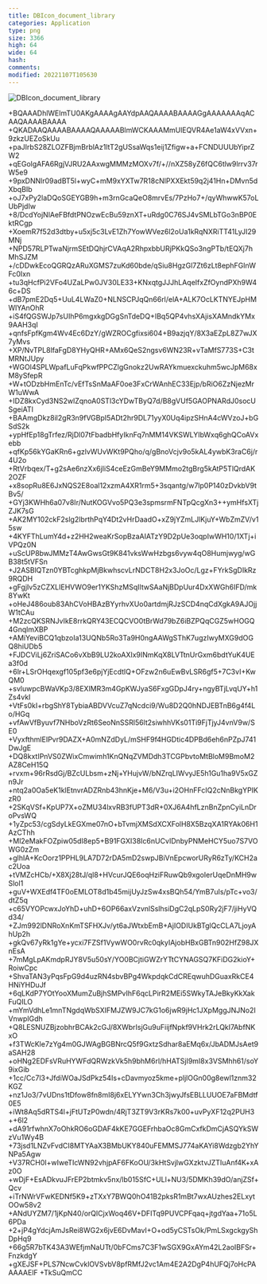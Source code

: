 ```yaml
---
title: DBIcon_document_library
categories: Application
type: png
size: 3366
high: 64
wide: 64
hash: 
comments: 
modified: 20221107T105630
---
```

![DBIcon_document_library][1]

[1]: data:image/png;base64,iVBORw0KGgoAAAANSUhEUgAAAEAAAABACAYAAAHdbkFIAAAABGdBTUEAALGPC/xh
+BQAAADhlWElmTU0AKgAAAAgAAYdpAAQAAAABAAAAGgAAAAAAAqACAAQAAAABAAAA
+QKADAAQAAAABAAAAQAAAAABlmWCKAAAMmUlEQVR4Ae1aW4xVVxn+9zkzUEZoSkUu
+paJIrbS28ZLOZFBjmBrblAz1ltT2gUSsaWqs1eij1Zfigw+a+FCNDUUUbYiprZW2
+qEGolgAFA6RgjVJRU2AAxwgMMMzMOXv7f/+//nXZ58yZ6fQC6tlw9lrrv37rW5e9
+9pxDNNlr09adBT5l+wyC+mM9xYXTw7R18cNlPXXEkt59q2j41Hn+DMvn5dXbqBIb
+oJ7xPy2laDQoSGEYGB9h+m3rnGcaQeO8mrvEs/7PzHo7+/qyWhwwK57oLUbPjdIw
+8/DcdYojNlAeFBfdtPNOzwEcBu59znXT+uRdg0C76SJ4vSMLbTGo3nBP0EktRCgp
+XoemR7f52d3dtby+u5xj5c3LvE1Zh7YowWVez6l2oUa1kRqNXRiTT41LyJI29MNj
+NPD57RLPTwaNjrmSEtDQhjrCVAqA2RhpxbbURjPKkQSo3ngPTb/tEQXj7hMhSJZM
+/cDDwkEcoQGRQzARuXGMS7zuKd60bde/qSiu8HgzGl7Zt6zLt8ephFGInWFc0Ixn
+tu3qHcfPi2VFo4UZaLPw0JV30LE33+KNxqtgJJJhLAqeIfxZfOyndPXh9W46c+DS
+dB7pmE2Dq5+UuL4LWaZ0+NLNSCPJqQn66rl/elA+ALK7OcLKTNYEJpHMWlYAnOhR
+iS4fQGSWJp7sUIhP6mgxkgDGgSnTdeDQ+IBq5QP4vhsXAjisXAMndkYMx9AAH3qI
+qnfsFpfKgm4Wv4Ec6DzY/gWZROCgfixsi604+B9azjqY/8X3aEZpL8Z7wJX7yMvs
+XP/NvTPL8lfaFgD8YHyQHR+AMx6QeS2ngsv6WN23R+vTaMfS773S+C3tMRNtJUpy
+WGOl4SPLWpafLuFqPkwfPPCZlgGnokz2UwRAYkmuexckuhm5wcJpM68xM8ySfepR
+W+tODzbHmEnTc/vEfTsSnMaAF0oe3FxCrWAnhEC33Ejp/bRiO6ZzNjezMrW1uWwA
+IDZ8kxCyd3NS2wlZqnoA0STl3cYDwTByQ7d/B8gVUf5GAOPNARdJ0socUSgeiATl
+BAAmgDkz8il2gR3n9fVGBpI5ADt2hr9DL71yyX0Uq4ipzSHnA4cWVzoJ+bGSdS2k
+ypHfEp18gTrfez/RjDl07tFbadbHfyIknFq7nMM14VKSWLYIbWxq6ghQCoAVxebb
+qfKp56kYGaKRn6+gzlvWUvWKt9PQho/q/gBnoVcjv9o5kAL4ywbK3raC6j/r4U2o
+RtVrbqex/T+g2sAe6nzXx6jIiS4ceEzGmBeY9MMmo2tgBrg5kAtP5TlQrdAK2OZF
+x8sopRu8E6JxNQS2E8oal12xzmA4XR1rm5+3sqantg/w7lp0P140zDvkbV9tBv5/
+GYj3KWHh6a07v8Ir/NutKOGVvo5PQ3e3spmsrmFNTpQcgXn3++ymHfsXTjZJK7sG
+AK2MY102ckF2slg2lbrthPqY4Dt2vHrDaadO+xZ9jYZmLJlKjuY+WbZmZV/v15sw
+4KYFThLumY4d+z2HH2weaKrSopBzaAIATzY9D2pUe3oqpIwWH10/1XTj+iVPQz0N
+uScUP8bwJMMzT4AwGwsGt9K841vksWwHzbgs6vyw4qO8Humjwyg/wGB38t5tVFSn
+J2ASBlQTzn0YBTcghkpMjBkwhscvLrNDCT8H2x3JoOc/Lgz+FYrkSgDIkRz9RQDH
+gFgjIv5zCZXLIEHVWO9er1YKShzMSqIltwSAaNjBDpUur4DxXWGh6IFD/mk8YwKt
+oHeJ486oub83AhCVoHBAzBYyrhvXUo0artdmjRJzSCD4nqCdXgkA9AJOjjW1tCAu
+M2zcQKSRNJvIkE8rrkQRY43ECQCVO0tBrWd79bZ6iBZPQqCGZ5wHOGQ4GnqlmXBP
+AMiYeviBCQ1qbzoIa13UQNb5Ro3Ta9H0ngAAWgSThK7ugzIwyMXG9dOGQ8hiUDb5
+FJDCViLj6ZriSACo6vXbB9LU2koAXIx9INmKqX8LVTtnUrGxm6bdtYuK4UEa3f0d
+6lr+LSrOHqexgf105pf3e6pjYjEcdtlQ+OFzw2n6uEwBvLSR6gf5+7C3vI+KwQM0
+svluwpcBWaVKp3/8EXlMR3m4GpKWJyaS6FxgGDpJ4ry+ngyBTjLvqUY+h1Zs4vkI
+VtFs0kI+rbgShY8TybiaABDVVcuZ7qNcdci9/Wu8D2Q0hNDJEBTnB6g4f4Lo/HGq
+vfAwVfByuvf7NHboVzRt6SeoNnSSRl56lt2siwhhVKs01Ti9FjTjyJ4vnV9w/SE0
+VyxfthmlEIPvr9DAZX+A0mNZdDyL/mSHF9f4HGDtic4DPBd6eh6nPZpJ741DwJgE
+DQ8kxtIPnVS0ZWixCmwimh1KnQNqZVMDdh3TCGPbvtoMtBloM9BmoM2AZ8CeH15Q
+rvxm+96rRsdGj/BZcULbsm+zNj+YHujvW/bNZrqLIWvyJE5h1Gu1ha9V5xGZn9Jr
+ntq2a0Oa5eK1klEtnvrADZRnb43hnKje+M6/V3u+i2OHnFFcIQ2cNnBkgYPIKzR0
+2SKqVSf+KpUP7X+oZMU34lxvRB3fUPT3dR+0XJ6A4hfLznBnZpnCyiLnDroPvsWQ
+1yZpc53/cgSdyLkEGXme07nO+bTvmjXMSdXCXFolH8X5BzqXA1RYAk06H1AzCThh
+Ml2eMakFOZpiw05dI8ep5+B91FGXI38Ic6nUCvIDnbyPNMeHCY5uo7S7VOWG0zZm
+glhIA+KcOorz1PPHL9LA7D72rDA5mD2swpJBiVnEpcworURyR6zTy/KCH2ac2Uoa
+tVMZcHCb/+X8Xj28tJ/ql8+HVcurJQE6oqHziFRuwQb9xgoIerUqeDnMH9wSlol1
+guV+WXEdf4TF0oEMLOT8d1b45mijUyJzSw4xsBQh54/YmB7uIs/pTc+vo3/dtZ5q
+c65VYOPcwxJoYhD+uhD+6OP66axVzvnlSslhsiDgC2qLpS0Ry2jF7/jiHyVQd34/
+ZJm992lDNRoXnKmTSFHXJv/yt6aJWtxbEmB+AjIODIUkBTglQcCLA7LjoyAhUp2h
+gkQv67yRk1gYe+ycxi7FZSf1VywWO0rvRc0qkyIAjobHBxGBTn902HfZ98JXnEsA
+7mMgLpAKmdpRJY8V5u50sY/YO0BCjtiGWZrYTtCYNAGSQ7KFiDG2kioY+RoiwCpc
+ShvaTAN3yPqsFpG9d4uzRN4sbvBPg4WkpdqkCdCREqwuhDGuaxRkCE4HNiYHDuJf
+6qLKdP7YOtYooXMumZuBjhSMPvIhF6qcLPirR2MEi5SWkyTAJeBkyKkXakFuQILO
+mYmVdhLe1mnTNgdqWbSXIFMJZW9JC7kG1o6jwR9jHc1JXpMggJNJNo2IVnwpIGdh
+Q8LESNUZBjzobhrBCAk2cGJ/8XWbrIsjGu9uFiijfNpkf9VHrk2rLQkI7AbfNKxO
+f3TWcKle7zYg4m0GJWAgBGBNrcQ5f9GxtzSdhar8aEMq6x/JbADMJsAet9aSAH28
+oHNg2EDFsVRuHYWFdQRWzkVk5h9bhM6rl/hHATSjI9mI8x3VSMhh61/soY9ixGib
+1cc/Cc7l3+JfdiWOaJSdPkz54Is+cDavmyoz5kme+pljlOGn00g8ewl1znm32KGZ
+nz1Jo3/7vUDns1tDfow8fn8mI8j6xELYYwn3Ch3jwyJfsEBLLUUOE7aFBMdtf0E5
+iWt8Aq5dRTS4l+jFtUTzP0wdn/4RjT3ZT9V3rKRs7k00+uvPyXF12q2PUH3++6l2
+dA91rfwhnX7oOhkRO6oGDAF4kKE7GGEFrhbaOc8GmCxfkDmCjASQYkSWzVu1Wy4B
+73jsd1LNZvFvdCI8MTYAaX3BMbUKY840uFEMMSJ774aKAYi8Wdzgb2YhYNPa5Agw
+V37RCH0I+wIweTIcWN92vhjpAF6FKoOU/3kHtSvjlwGXzktvJZTIuAnf4K+xAz0O
+wDjF+EsADkvuJFrEP2btmkv5nx/lb015SfC+ULl+NU3/5DMKh39dO/anjZSf+Qcv
+iTrNWrVFwKEDNf5K9+zTXxY7BWQ0hO41B2pksR1mBt7wxAUzhes2ELxytOOw58v2
+ANdUYZM7/1jKpN40/orQlCjxWoq46V+DFITq9PUVCPFqaq+jtgdYaa+71o5L6PDa
+2+jP4gYdcjAmJsRei8WG2x6jvE6DvMavI+O+od5yCSTsOk/PmLSxgckgyShDpHq9
+66g5R7bTK43A3WEfjmNaUTt/0bFCms7C3F1wSGX9GxAYm42L2aoIBFSr+FnzkdgY
+gXEJSF+PLS7NcwCvklOVSvbV8pfRMfJ2vc1Am4E2A2DgP4hUFQj7oHcPAAAAAElF
+TkSuQmCC
